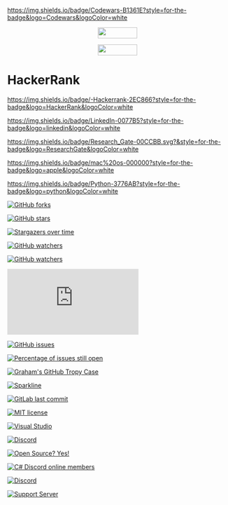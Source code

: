 
https://img.shields.io/badge/Codewars-B1361E?style=for-the-badge&logo=Codewars&logoColor=white


<p align="center">
<a href="https://discord.com/users/its_graham#7425" target="_blank" rel="noreferrer"><img src="https://img.shields.io/badge/Codewars-B1361E?style=for-the-badge&logo=Codewars&logoColor=white" width="90" height="25" /></a>


<p align="center">
<a href="https://discord.com/users/its_graham#7425" target="_blank" rel="noreferrer"><img src="https://img.shields.io/badge/Codewars-B1361E?style=for-the-badge&logo=Codewars&logoColor=white" width="90" height="25" /></a>


# HackerRank

https://img.shields.io/badge/-Hackerrank-2EC866?style=for-the-badge&logo=HackerRank&logoColor=white


https://img.shields.io/badge/LinkedIn-0077B5?style=for-the-badge&logo=linkedin&logoColor=white


https://img.shields.io/badge/Research_Gate-00CCBB.svg?&style=for-the-badge&logo=ResearchGate&logoColor=white



https://img.shields.io/badge/mac%20os-000000?style=for-the-badge&logo=apple&logoColor=white


https://img.shields.io/badge/Python-3776AB?style=for-the-badge&logo=python&logoColor=white


[![GitHub forks](https://img.shields.io/github/forks/Naereen/StrapDown.js.svg?style=social&label=Fork&maxAge=2592000)](https://GitHub.com/Naereen/StrapDown.js/network/)

[![GitHub stars](https://img.shields.io/github/stars/Naereen/StrapDown.js.svg?style=social&label=Star&maxAge=2592000)](https://GitHub.com/Naereen/StrapDown.js/stargazers/)

[![Stargazers over time](https://starchart.cc/Naereen/badges.svg)](https://starchart.cc/Naereen/badges)

[![GitHub watchers](https://img.shields.io/github/watchers/Naereen/StrapDown.js.svg?style=social&label=Watch&maxAge=2592000)](https://GitHub.com/Naereen/StrapDown.js/watchers/)

[![GitHub watchers](https://badgen.net/github/watchers/Naereen/Strapdown.js/)](https://GitHub.com/Naereen/StrapDown.js/watchers/)

[![GitHub watchers](https://badgen.net/github/watchers/Naereen/Strapdown.js?icon=github)](link)

[![GitHub issues](https://img.shields.io/github/issues/Naereen/StrapDown.js.svg)](https://GitHub.com/Naereen/StrapDown.js/issues/)


[![Percentage of issues still open](http://isitmaintained.com/badge/open/Naereen/badges.svg)](http://isitmaintained.com/project/Naereen/badges)


[![Graham's GitHub Tropy Case](https://github-profile-trophy.vercel.app/?username=grahamwaters&row=1)](https://github.com/grahamwaters/github-profile-trophy)


[![Sparkline](https://stars.medv.io/Naereen/badges.svg)](https://stars.medv.io/Naereen/badges)


[![GitLab last commit](https://badgen.net/gitlab/last-commit/NickBusey/HomelabOS/)](https://gitlab.com/NickBusey/HomelabOS/-/commits)


[![MIT license](https://img.shields.io/badge/License-MIT-blue.svg)](https://lbesson.mit-license.org/)

[![Visual Studio](https://badgen.net/badge/icon/visualstudio?icon=visualstudio&label)](https://visualstudio.microsoft.com)

[![Discord](https://badgen.net/badge/icon/discord?icon=discord&label)](https://https://discord.com/)

[![Open Source? Yes!](https://badgen.net/badge/Open%20Source%20%3F/Yes%21/blue?icon=github)](https://github.com/Naereen/badges/)


[![C# Discord online members](https://badgen.net/discord/online-members/csharp)](https://discord.gg/csharp)

[![Discord](https://img.shields.io/discord/591914197219016707.svg?label=&logo=discord&logoColor=ffffff&color=7389D8&labelColor=6A7EC2)](https://discord.gg/vpEv3HJ)

[![Support Server](https://img.shields.io/discord/591914197219016707.svg?color=7289da&label=TestingMeme&logo=discord&style=flat-square)](https://discord.gg/vpEv3HJ)
